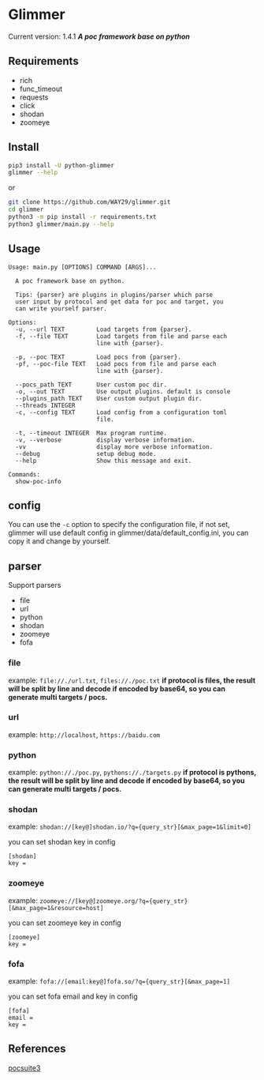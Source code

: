 # Glimmer
Current version: 1.4.1
***A poc framework base on python***

## Requirements
- rich
- func_timeout
- requests
- click
- shodan
- zoomeye

## Install
```bash
pip3 install -U python-glimmer
glimmer --help
```
or
```bash
git clone https://github.com/WAY29/glimmer.git
cd glimmer
python3 -m pip install -r requirements.txt
python3 glimmer/main.py --help
```

## Usage
```
Usage: main.py [OPTIONS] COMMAND [ARGS]...

  A poc framework base on python.

  Tips: {parser} are plugins in plugins/parser which parse
  user input by protocol and get data for poc and target, you
  can write yourself parser.

Options:
  -u, --url TEXT         Load targets from {parser}.
  -f, --file TEXT        Load targets from file and parse each
                         line with {parser}.

  -p, --poc TEXT         Load pocs from {parser}.
  -pf, --poc-file TEXT   Load pocs from file and parse each
                         line with {parser}.

  --pocs_path TEXT       User custom poc dir.
  -o, --out TEXT         Use output plugins. default is console
  --plugins_path TEXT    User custom output plugin dir.
  --threads INTEGER
  -c, --config TEXT      Load config from a configuration toml
                         file.

  -t, --timeout INTEGER  Max program runtime.
  -v, --verbose          display verbose information.
  -vv                    display more verbose information.
  --debug                setup debug mode.
  --help                 Show this message and exit.

Commands:
  show-poc-info
```

## config
You can use the `-c` option to specify the configuration file, if not set, glimmer will use default config in glimmer/data/default_config.ini, you can copy it and change by yourself.

## parser
Support parsers
- file
- url
- python
- shodan
- zoomeye
- fofa
### file
example: `file://./url.txt`, `files://./poc.txt`
**if protocol is files, the result will be split by line and decode if encoded by base64, so you can generate multi targets / pocs.**
### url
example: `http://localhost`, `https://baidu.com`
### python
example: `python://./poc.py`, `pythons://./targets.py`
**if protocol is pythons, the result will be split by line and decode if encoded by base64, so you can generate multi targets / pocs.**
### shodan
example: `shodan://[key@]shodan.io/?q={query_str}[&max_page=1&limit=0]`

you can set shodan key in config
```
[shodan]
key = 
``` 
### zoomeye
example: `zoomeye://[key@]zoomeye.org/?q={query_str}[&max_page=1&resource=host]`

you can set zoomeye key in config
```
[zoomeye]
key = 
``` 
### fofa
example: `fofa://[email:key@]fofa.so/?q={query_str}[&max_page=1]`

you can set fofa email and key in config
```
[fofa]
email = 
key = 
``` 
## References
[pocsuite3](https://github.com/knownsec/pocsuite3)